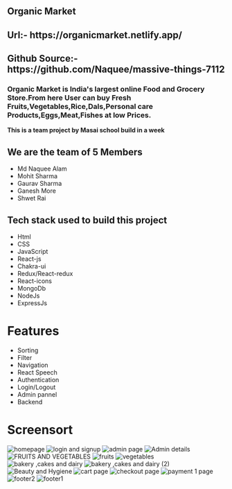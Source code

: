 ## Organic Market

<h2>Url:- https://organicmarket.netlify.app/</h2>

<h2>Github Source:- https://github.com/Naquee/massive-things-7112 </h2>

<h3>Organic Market is India's largest online Food and Grocery Store.From here User can buy Fresh Fruits,Vegetables,Rice,Dals,Personal care Products,Eggs,Meat,Fishes at low Prices.</h3>

<b>This is a team project by Masai school build in a week</b>
<h2>We are the team of 5 Members</h2>
    <ul>
        <li>Md Naquee Alam</li>
        <li>Mohit Sharma</li>
        <li>Gaurav Sharma</li>
        <li>Ganesh More</li>
        <li>Shwet Rai</li>
    </ul>
<h2>Tech stack used to build this project</h2>
    <ul>
        <li>Html</li>
        <li>CSS</li>
        <li>JavaScript</li>
        <li>React-js</li>
        <li>Chakra-ui</li>
        <li>Redux/React-redux</li>
        <li>React-icons</li>
        <li>MongoDb</li>
        <li>NodeJs</li>
        <li>ExpressJs</li>
    </ul>
    

# Features 

* Sorting
* Filter
* Navigation
* React Speech
* Authentication
* Login/Logout
* Admin pannel
* Backend

# Screensort

![homepage](https://user-images.githubusercontent.com/101391967/209113877-8e05f59a-bf65-4d05-b10e-d40389764f03.png)
![login and signup](https://user-images.githubusercontent.com/101391967/209113957-5945a451-81e2-480b-89f6-312612c67975.png)
![admin page](https://user-images.githubusercontent.com/101391967/209114046-871a0a1c-5131-467d-a4c7-6e12cf85f39b.png)
![Admin details](https://user-images.githubusercontent.com/101391967/209114072-51debd95-fba2-4b43-aadd-86b8deb613c0.png)
![FRUITS AND VEGETABLES](https://user-images.githubusercontent.com/101391967/209114129-8bd5f110-ba09-491e-90b5-e0f80dc156ab.png)
![fruits](https://user-images.githubusercontent.com/101391967/209114163-2c5e643b-6022-45dd-95fe-c076501f011c.png)
![vegetables](https://user-images.githubusercontent.com/101391967/209114216-e46abc91-a217-476e-a8a1-7d6dcb0a1339.png)
![bakery ,cakes and dairy](https://user-images.githubusercontent.com/101391967/209114306-7fc2478f-a20e-4b61-b1fe-0f1ed41f348b.png)
![bakery ,cakes and dairy (2)](https://user-images.githubusercontent.com/101391967/209114377-ce63be5f-7061-4b66-806d-6f3916f20f29.png)
![Beauty and Hygiene](https://user-images.githubusercontent.com/101391967/209114426-c053daba-8b35-4763-8288-5bb2224a1a36.png)
![cart page](https://user-images.githubusercontent.com/101391967/209114491-9a7739bc-9cd2-43e1-9e64-d3fe1d9d8c24.png)
![checkout page](https://user-images.githubusercontent.com/101391967/209114613-0c34479d-b33e-4058-adef-3631da3c61bc.png)
![payment 1 page](https://user-images.githubusercontent.com/101391967/209114648-d5dc9d94-bbf1-4a61-8bb7-6b3cad2c65a2.png)
![footer2](https://user-images.githubusercontent.com/101391967/209115371-6114af28-05fd-4d8e-b794-152797e9907b.png)
![footer1](https://user-images.githubusercontent.com/101391967/209115417-f2f0f25f-d500-4002-9c3f-dca10e4289ab.png)
